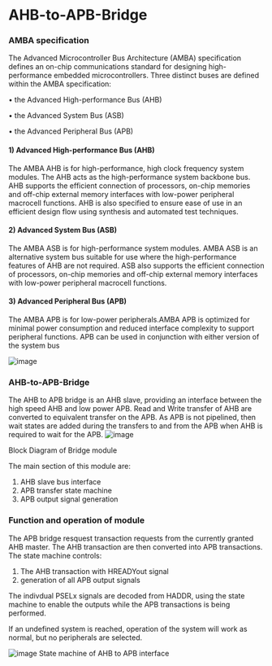 # AHB-to-APB-Bridge

### AMBA specification
The Advanced Microcontroller Bus Architecture (AMBA) specification defines an on-chip communications standard for designing high-performance embedded 
microcontrollers. 
Three distinct buses are defined within the AMBA specification:

• the Advanced High-performance Bus (AHB)

• the Advanced System Bus (ASB)

• the Advanced Peripheral Bus (APB)


#### 1) Advanced High-performance Bus (AHB)
The AMBA AHB is for high-performance, high clock frequency system modules. The AHB acts as the high-performance system backbone bus. AHB supports the 
efficient connection of processors, on-chip memories and off-chip external memory interfaces with low-power peripheral macrocell functions. AHB is also specified to ensure ease of use in an efficient design flow using synthesis and automated test 
techniques.

#### 2) Advanced System Bus (ASB)
The AMBA ASB is for high-performance system modules.
AMBA ASB is an alternative system bus suitable for use where the high-performance 
features of AHB are not required. ASB also supports the efficient connection of 
processors, on-chip memories and off-chip external memory interfaces with low-power 
peripheral macrocell functions. 

#### 3) Advanced Peripheral Bus (APB)
The AMBA APB is for low-power peripherals.AMBA APB is optimized for minimal power consumption and reduced interface 
complexity to support peripheral functions. APB can be used in conjunction with either version of the system bus

![image](https://github.com/shikhargovil/AHB-to-APB-Bridge/assets/78219141/89c8920e-fe85-4f9a-92b9-207f3dc63766)


### AHB-to-APB-Bridge
The AHB to APB bridge is an AHB slave, providing an interface between the high speed AHB and low power APB. Read and Write transfer of AHB are converted to equivalent transfer on the APB. As APB is not pipelined, then wait states are added during the transfers to and from the APB when AHB is required to wait for the APB.
![image](https://github.com/shikhargovil/AHB-to-APB-Bridge/assets/78219141/67ac5241-fe88-41f4-8a89-9f6ad0255eec)
                                              
Block Diagram of Bridge module


The main section of this module are:
1) AHB slave bus interface
2) APB transfer state machine    
3) APB output signal generation

### Function and operation of module
The APB bridge resquest transaction requests from the currently granted AHB master. The  AHB transaction are then converted into APB transactions. The state machine controls: 
1) The AHB  transaction with HREADYout signal
2) generation  of all APB output  signals

The indivdual PSELx signals are decoded from HADDR, using the state machine to enable the outputs while the APB transactions is being performed.

If an undefined system is reached, operation of the system will work as normal, but no peripherals are selected.

![image](https://github.com/shikhargovil/AHB-to-APB-Bridge/assets/78219141/db6e415d-3d88-4ecb-a429-8ad25cf0c82f)
                                             State machine of AHB to APB  interface 

